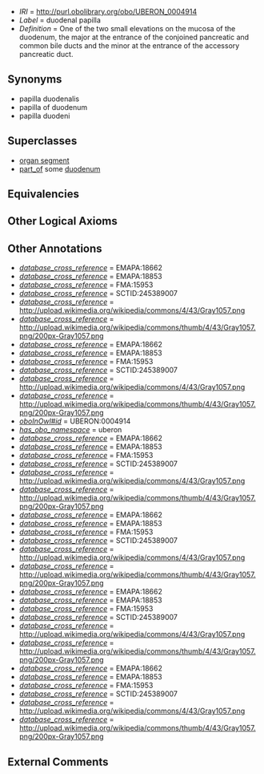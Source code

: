  * *IRI* = http://purl.obolibrary.org/obo/UBERON_0004914
 * *Label* = duodenal papilla
 * *Definition* = One of the two small elevations on the mucosa of the duodenum, the major at the entrance of the conjoined pancreatic and common bile ducts and the minor at the entrance of the accessory pancreatic duct.

## Synonyms

 * papilla duodenalis
 * papilla of duodenum
 * papilla duodeni

## Superclasses

 * [organ segment](../../UBERON/63/UBERON_0000063.md)
 * [part_of](../../BFO/50/BFO_0000050.md) some [duodenum](../../UBERON/14/UBERON_0002114.md)

## Equivalencies


## Other Logical Axioms


## Other Annotations

 * *[database_cross_reference](../../ef/oboInOwl#hasDbXref.md)* = EMAPA:18662
 * *[database_cross_reference](../../ef/oboInOwl#hasDbXref.md)* = EMAPA:18853
 * *[database_cross_reference](../../ef/oboInOwl#hasDbXref.md)* = FMA:15953
 * *[database_cross_reference](../../ef/oboInOwl#hasDbXref.md)* = SCTID:245389007
 * *[database_cross_reference](../../ef/oboInOwl#hasDbXref.md)* = http://upload.wikimedia.org/wikipedia/commons/4/43/Gray1057.png
 * *[database_cross_reference](../../ef/oboInOwl#hasDbXref.md)* = http://upload.wikimedia.org/wikipedia/commons/thumb/4/43/Gray1057.png/200px-Gray1057.png
 * *[database_cross_reference](../../ef/oboInOwl#hasDbXref.md)* = EMAPA:18662
 * *[database_cross_reference](../../ef/oboInOwl#hasDbXref.md)* = EMAPA:18853
 * *[database_cross_reference](../../ef/oboInOwl#hasDbXref.md)* = FMA:15953
 * *[database_cross_reference](../../ef/oboInOwl#hasDbXref.md)* = SCTID:245389007
 * *[database_cross_reference](../../ef/oboInOwl#hasDbXref.md)* = http://upload.wikimedia.org/wikipedia/commons/4/43/Gray1057.png
 * *[database_cross_reference](../../ef/oboInOwl#hasDbXref.md)* = http://upload.wikimedia.org/wikipedia/commons/thumb/4/43/Gray1057.png/200px-Gray1057.png
 * *[oboInOwl#id](../../id/oboInOwl#id.md)* = UBERON:0004914
 * *[has_obo_namespace](../../ce/oboInOwl#hasOBONamespace.md)* = uberon
 * *[database_cross_reference](../../ef/oboInOwl#hasDbXref.md)* = EMAPA:18662
 * *[database_cross_reference](../../ef/oboInOwl#hasDbXref.md)* = EMAPA:18853
 * *[database_cross_reference](../../ef/oboInOwl#hasDbXref.md)* = FMA:15953
 * *[database_cross_reference](../../ef/oboInOwl#hasDbXref.md)* = SCTID:245389007
 * *[database_cross_reference](../../ef/oboInOwl#hasDbXref.md)* = http://upload.wikimedia.org/wikipedia/commons/4/43/Gray1057.png
 * *[database_cross_reference](../../ef/oboInOwl#hasDbXref.md)* = http://upload.wikimedia.org/wikipedia/commons/thumb/4/43/Gray1057.png/200px-Gray1057.png
 * *[database_cross_reference](../../ef/oboInOwl#hasDbXref.md)* = EMAPA:18662
 * *[database_cross_reference](../../ef/oboInOwl#hasDbXref.md)* = EMAPA:18853
 * *[database_cross_reference](../../ef/oboInOwl#hasDbXref.md)* = FMA:15953
 * *[database_cross_reference](../../ef/oboInOwl#hasDbXref.md)* = SCTID:245389007
 * *[database_cross_reference](../../ef/oboInOwl#hasDbXref.md)* = http://upload.wikimedia.org/wikipedia/commons/4/43/Gray1057.png
 * *[database_cross_reference](../../ef/oboInOwl#hasDbXref.md)* = http://upload.wikimedia.org/wikipedia/commons/thumb/4/43/Gray1057.png/200px-Gray1057.png
 * *[database_cross_reference](../../ef/oboInOwl#hasDbXref.md)* = EMAPA:18662
 * *[database_cross_reference](../../ef/oboInOwl#hasDbXref.md)* = EMAPA:18853
 * *[database_cross_reference](../../ef/oboInOwl#hasDbXref.md)* = FMA:15953
 * *[database_cross_reference](../../ef/oboInOwl#hasDbXref.md)* = SCTID:245389007
 * *[database_cross_reference](../../ef/oboInOwl#hasDbXref.md)* = http://upload.wikimedia.org/wikipedia/commons/4/43/Gray1057.png
 * *[database_cross_reference](../../ef/oboInOwl#hasDbXref.md)* = http://upload.wikimedia.org/wikipedia/commons/thumb/4/43/Gray1057.png/200px-Gray1057.png
 * *[database_cross_reference](../../ef/oboInOwl#hasDbXref.md)* = EMAPA:18662
 * *[database_cross_reference](../../ef/oboInOwl#hasDbXref.md)* = EMAPA:18853
 * *[database_cross_reference](../../ef/oboInOwl#hasDbXref.md)* = FMA:15953
 * *[database_cross_reference](../../ef/oboInOwl#hasDbXref.md)* = SCTID:245389007
 * *[database_cross_reference](../../ef/oboInOwl#hasDbXref.md)* = http://upload.wikimedia.org/wikipedia/commons/4/43/Gray1057.png
 * *[database_cross_reference](../../ef/oboInOwl#hasDbXref.md)* = http://upload.wikimedia.org/wikipedia/commons/thumb/4/43/Gray1057.png/200px-Gray1057.png

## External Comments

